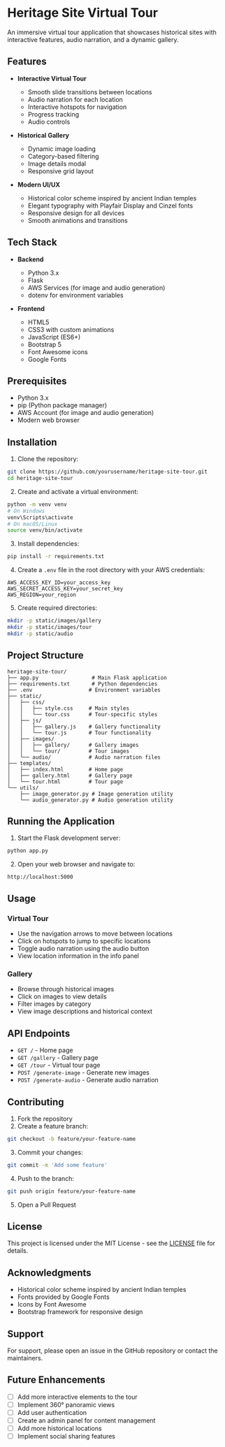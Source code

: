 # Heritage Site Virtual Tour

An immersive virtual tour application that showcases historical sites with interactive features, audio narration, and a dynamic gallery.

## Features

- **Interactive Virtual Tour**
  - Smooth slide transitions between locations
  - Audio narration for each location
  - Interactive hotspots for navigation
  - Progress tracking
  - Audio controls

- **Historical Gallery**
  - Dynamic image loading
  - Category-based filtering
  - Image details modal
  - Responsive grid layout

- **Modern UI/UX**
  - Historical color scheme inspired by ancient Indian temples
  - Elegant typography with Playfair Display and Cinzel fonts
  - Responsive design for all devices
  - Smooth animations and transitions

## Tech Stack

- **Backend**
  - Python 3.x
  - Flask
  - AWS Services (for image and audio generation)
  - dotenv for environment variables

- **Frontend**
  - HTML5
  - CSS3 with custom animations
  - JavaScript (ES6+)
  - Bootstrap 5
  - Font Awesome icons
  - Google Fonts

## Prerequisites

- Python 3.x
- pip (Python package manager)
- AWS Account (for image and audio generation)
- Modern web browser

## Installation

1. Clone the repository:
```bash
git clone https://github.com/yourusername/heritage-site-tour.git
cd heritage-site-tour
```

2. Create and activate a virtual environment:
```bash
python -m venv venv
# On Windows
venv\Scripts\activate
# On macOS/Linux
source venv/bin/activate
```

3. Install dependencies:
```bash
pip install -r requirements.txt
```

4. Create a `.env` file in the root directory with your AWS credentials:
```
AWS_ACCESS_KEY_ID=your_access_key
AWS_SECRET_ACCESS_KEY=your_secret_key
AWS_REGION=your_region
```

5. Create required directories:
```bash
mkdir -p static/images/gallery
mkdir -p static/images/tour
mkdir -p static/audio
```

## Project Structure

```
heritage-site-tour/
├── app.py                 # Main Flask application
├── requirements.txt       # Python dependencies
├── .env                  # Environment variables
├── static/
│   ├── css/
│   │   ├── style.css     # Main styles
│   │   └── tour.css      # Tour-specific styles
│   ├── js/
│   │   ├── gallery.js    # Gallery functionality
│   │   └── tour.js       # Tour functionality
│   ├── images/
│   │   ├── gallery/      # Gallery images
│   │   └── tour/         # Tour images
│   └── audio/            # Audio narration files
├── templates/
│   ├── index.html        # Home page
│   ├── gallery.html      # Gallery page
│   └── tour.html         # Tour page
└── utils/
    ├── image_generator.py # Image generation utility
    └── audio_generator.py # Audio generation utility
```

## Running the Application

1. Start the Flask development server:
```bash
python app.py
```

2. Open your web browser and navigate to:
```
http://localhost:5000
```

## Usage

### Virtual Tour
- Use the navigation arrows to move between locations
- Click on hotspots to jump to specific locations
- Toggle audio narration using the audio button
- View location information in the info panel

### Gallery
- Browse through historical images
- Click on images to view details
- Filter images by category
- View image descriptions and historical context

## API Endpoints

- `GET /` - Home page
- `GET /gallery` - Gallery page
- `GET /tour` - Virtual tour page
- `POST /generate-image` - Generate new images
- `POST /generate-audio` - Generate audio narration

## Contributing

1. Fork the repository
2. Create a feature branch:
```bash
git checkout -b feature/your-feature-name
```
3. Commit your changes:
```bash
git commit -m 'Add some feature'
```
4. Push to the branch:
```bash
git push origin feature/your-feature-name
```
5. Open a Pull Request

## License

This project is licensed under the MIT License - see the [LICENSE](LICENSE) file for details.

## Acknowledgments

- Historical color scheme inspired by ancient Indian temples
- Fonts provided by Google Fonts
- Icons by Font Awesome
- Bootstrap framework for responsive design

## Support

For support, please open an issue in the GitHub repository or contact the maintainers.

## Future Enhancements

- [ ] Add more interactive elements to the tour
- [ ] Implement 360° panoramic views
- [ ] Add user authentication
- [ ] Create an admin panel for content management
- [ ] Add more historical locations
- [ ] Implement social sharing features 
